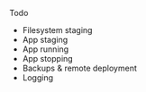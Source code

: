 Todo
- Filesystem staging
- App staging
- App running
- App stopping
- Backups & remote deployment
- Logging
 
